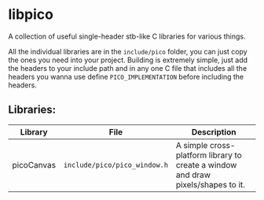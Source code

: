 # libpico
A collection of useful single-header stb-like C libraries for various things.

All the individual libraries are in the `include/pico` folder, you can just copy the ones you need into your project.
Building is extremely simple, just add the headers to your include path and in any one C file that includes all the 
headers you wanna use define `PICO_IMPLEMENTATION` before including the headers.

## Libraries:

| Library | File | Description |
|---------|------|-------------|
| picoCanvas | `include/pico/pico_window.h` | A simple cross-platform library to create a window and draw pixels/shapes to it. |